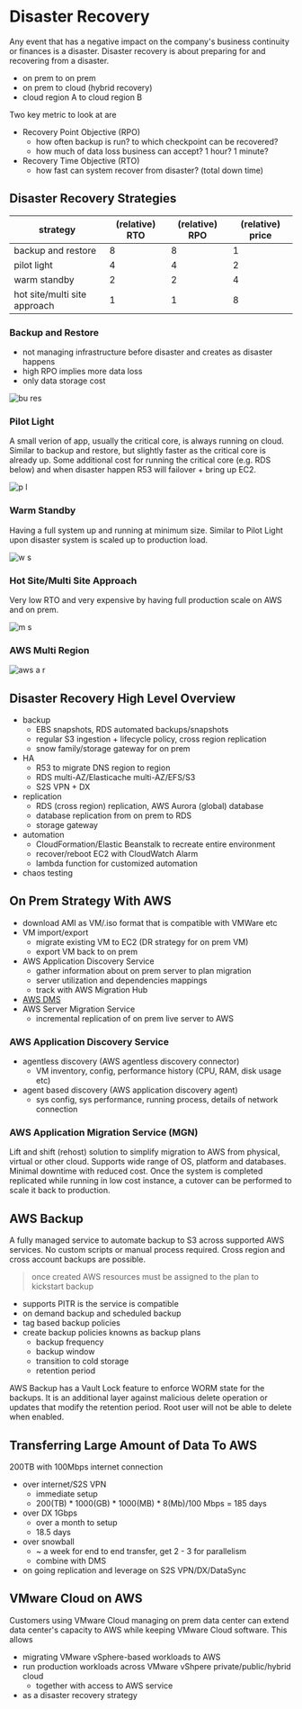 # Disaster Recovery

Any event that has a negative impact on the company's business continuity or
finances is a disaster. Disaster recovery is about preparing for and recovering
from a disaster.

- on prem to on prem
- on prem to cloud (hybrid recovery)
- cloud region A to cloud region B

Two key metric to look at are

- Recovery Point Objective (RPO)
  - how often backup is run? to which checkpoint can be recovered?
  - how much of data loss business can accept? 1 hour? 1 minute?
- Recovery Time Objective (RTO)
  - how fast can system recover from disaster? (total down time)

## Disaster Recovery Strategies

| strategy | (relative) RTO | (relative) RPO | (relative) price |
|-|-|-|-|
| backup and restore | 8 | 8 | 1 |
| pilot light | 4 | 4 | 2 |
| warm standby | 2 | 2 | 4 |
| hot site/multi site approach | 1 | 1 | 8 |

### Backup and Restore

- not managing infrastructure before disaster and creates as disaster happens
- high RPO implies more data loss
- only data storage cost

![bu res](../static/bu-res.PNG)

### Pilot Light

A small verion of app, usually the critical core, is always running on cloud.
Similar to backup and restore, but slightly faster as the critical core is
already up. Some additional cost for running the critical core (e.g. RDS below)
and when disaster happen R53 will failover + bring up EC2.

![p l](../static/p-l.PNG)

### Warm Standby

Having a full system up and running at minimum size. Similar to Pilot Light
upon disaster system is scaled up to production load.

![w s](../static/w-s.PNG)

### Hot Site/Multi Site Approach

Very low RTO and very expensive by having full production scale on AWS and on
prem.

![m s](../static/m-s.PNG)

### AWS Multi Region

![aws a r](../static/aws-a-r.PNG)

## Disaster Recovery High Level Overview

- backup
  - EBS snapshots, RDS automated backups/snapshots
  - regular S3 ingestion + lifecycle policy, cross region replication
  - snow family/storage gateway for on prem
- HA
  - R53 to migrate DNS region to region
  - RDS multi-AZ/Elasticache multi-AZ/EFS/S3
  - S2S VPN + DX
- replication
  - RDS (cross region) replication, AWS Aurora (global) database
  - database replication from on prem to RDS
  - storage gateway
- automation
  - CloudFormation/Elastic Beanstalk to recreate entire environment
  - recover/reboot EC2 with CloudWatch Alarm
  - lambda function for customized automation
- chaos testing

## On Prem Strategy With AWS

- download AMI as VM/.iso format that is compatible with VMWare etc
- VM import/export
  - migrate existing VM to EC2 (DR strategy for on prem VM)
  - export VM back to on prem
- AWS Application Discovery Service
  - gather information about on prem server to plan migration
  - server utilization and dependencies mappings
  - track with AWS Migration Hub
- [AWS DMS](database.md#database-migration-service)
- AWS Server Migration Service
  - incremental replication of on prem live server to AWS

### AWS Application Discovery Service

- agentless discovery (AWS agentless discovery connector)
  - VM inventory, config, performance history (CPU, RAM, disk usage etc)
- agent based discovery (AWS application discovery agent)
  - sys config, sys performance, running process, details of network connection

### AWS Application Migration Service (MGN)

Lift and shift (rehost) solution to simplify migration to AWS from physical,
virtual or other cloud. Supports wide range of OS, platform and databases.
Minimal downtime with reduced cost. Once the system is completed replicated
while running in low cost instance, a cutover can be performed to scale it back
to production.

## AWS Backup

A fully managed service to automate backup to S3 across supported AWS services.
No custom scripts or manual process required. Cross region and cross account
backups are possible.

> once created AWS resources must be assigned to the plan to kickstart backup

- supports PITR is the service is compatible
- on demand backup and scheduled backup
- tag based backup policies
- create backup policies knowns as backup plans
  - backup frequency
  - backup window
  - transition to cold storage
  - retention period

AWS Backup has a Vault Lock feature to enforce WORM state for the backups. It
is an additional layer against malicious delete operation or updates that
modify the retention period. Root user will not be able to delete when enabled.

## Transferring Large Amount of Data To AWS

200TB with 100Mbps internet connection

- over internet/S2S VPN
  - immediate setup
  - 200(TB) * 1000(GB) * 1000(MB) * 8(Mb)/100 Mbps = 185 days
- over DX 1Gbps
  - over a month to setup
  - 18.5 days
- over snowball
  - ~ a week for end to end transfer, get 2 - 3 for parallelism
  - combine with DMS
- on going replication and leverage on S2S VPN/DX/DataSync

## VMware Cloud on AWS

Customers using VMware Cloud managing on prem data center can extend data
center's capacity to AWS while keeping VMware Cloud software. This allows

- migrating VMware vSphere-based workloads to AWS
- run production workloads across VMware vShpere private/public/hybrid cloud
  - together with access to AWS service
- as a disaster recovery strategy
